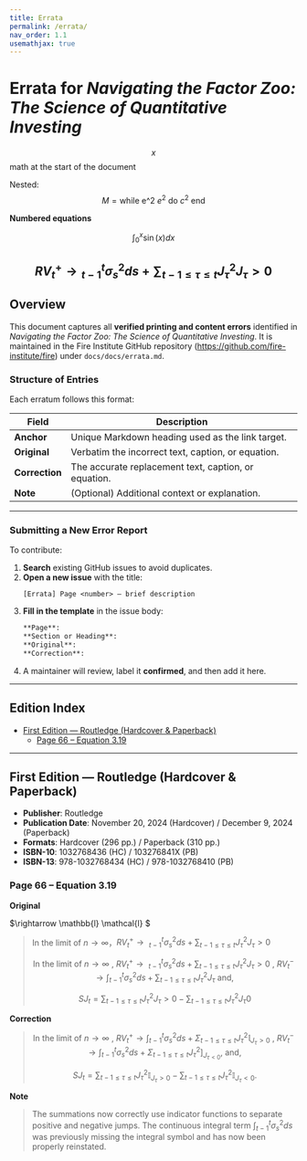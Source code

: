 ```yaml
---
title: Errata
permalink: /errata/
nav_order: 1.1
usemathjax: true
---
```



# Errata for *Navigating the Factor Zoo: The Science of Quantitative Investing*

$$x$$ math at the start of the document

Nested: $$M = \text{while e^2 $e^2$ do $c^2$ end}$$

**Numbered equations**

$$
\begin{equation}
\int_0^x \sin(x) dx
\label{eq:test}
\end{equation}
$$



$$R V_{t}^{+} \rightarrow \mathop{\phantom{\,}}_{t-1}^{t} \sigma_{s}^{2} ds+\sum_{t-1 \leq \tau \leq t} J_{\tau}^{2} J_{\tau}>0 $$
---
## Overview

This document captures all **verified printing and content errors** identified in *_Navigating the Factor Zoo: The Science of Quantitative Investing_*. It is maintained in the Fire Institute GitHub repository (https://github.com/fire-institute/fire) under `docs/docs/errata.md`.

### Structure of Entries
Each erratum follows this format:

| Field              | Description                                                        |
| ------------------ | ------------------------------------------------------------------ |
| **Anchor**         | Unique Markdown heading used as the link target.                   |
| **Original**       | Verbatim the incorrect text, caption, or equation.                 |
| **Correction**     | The accurate replacement text, caption, or equation.               |
| **Note**           | (Optional) Additional context or explanation.                      |

---

### Submitting a New Error Report
To contribute:

1. **Search** existing GitHub issues to avoid duplicates.  
2. **Open a new issue** with the title:
   ```
   [Errata] Page <number> – brief description
   ```
3. **Fill in the template** in the issue body:
   ```markdown
   **Page**:  
   **Section or Heading**:  
   **Original**:  
   **Correction**:  
   ```
4. A maintainer will review, label it **confirmed**, and then add it here.

---

## Edition Index

* [First Edition — Routledge (Hardcover & Paperback)](#first-edition-routledge-hardcover--paperback)
  * [Page 66 – Equation 3.19](#page-66-equation-3-19)

---

## First Edition — Routledge (Hardcover & Paperback) <a name="first-edition-routledge-hardcover--paperback"></a>

- **Publisher**: Routledge  
- **Publication Date**: November 20, 2024 (Hardcover) / December 9, 2024 (Paperback)  
- **Formats**: Hardcover (296 pp.) / Paperback (310 pp.)  
- **ISBN-10**: 1032768436 (HC) / 103276841X (PB)  
- **ISBN-13**: 978-1032768434 (HC) / 978-1032768410 (PB)  

### Page 66 – Equation 3.19 <a name="page-66-equation-3-19"></a>
**Original**  

$\rightarrow \mathbb{l}  \mathcal{l} $

> In the limit of $n \rightarrow \infty$，$R V_{t}^{+} \rightarrow \text{ }_{t-1}^{t} \sigma_{s}^{2} ds+\sum_{t-1 \leq \tau \leq t} J_{\tau}^{2} J_{\tau}>0$
> ```math
> \text{In the limit of } n \rightarrow \infty \text{ , } R V_{t}^{+} \rightarrow \text{ }_{t-1}^{t} \sigma_{s}^{2} ds+\sum_{t-1 \leq \tau \leq t} J_{\tau}^{2} J_{\tau}>0  \text{ , }  R V_{t}^{-} \rightarrow \int_{t-1}^{t} \sigma_{s}^{2} d s+\sum_{t-1 \leq \tau \leq t} J_{\tau}^{2} J_{\tau} \text{  and, }
> ```
> ```math
> S J_{t}=\sum_{t-1 \leq \tau \leq t} J_{\tau}^{2} J_{\tau}>0-\sum_{t-1 \leq \tau \leq t} J_{\tau}^{2} J_{\tau} 0
> ```

**Correction**  

> ```math
> \text{In the limit of } n\to \infty \text{ , } RV_t^+ \to \int _{t- 1}^t\sigma _s^2ds+ \Sigma_{t- 1\leq \tau \leq t}J_\tau^2\mathbb{l} _{J_\tau > 0} \text{ , } RV_t^- \to \int_{t- 1}^t\sigma_s^2ds + \Sigma_{t-1\leq\tau\leq t} J_{\tau}^{2}]_{J_{\tau<0}} \text{, and,}
> ```
>  ```math
> SJ_t=\sum_{t-1\leq\tau\leq t}J_\tau^2\mathbb{I}_{J_\tau>0}-\sum_{t-1\leq\tau\leq t}J_\tau^2\mathbb{I}_{J_\tau<0}.
> ```



 


**Note**  
> The summations now correctly use indicator functions to separate positive and negative jumps. The continuous integral term $\int_{t-1}^t \sigma_s^2 ds$ was previously missing the integral symbol and has now been properly reinstated.


